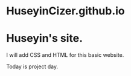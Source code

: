 # HuseyinCizer.github.io

# Huseyin's site.

I will add CSS and HTML for this basic website.

Today is project day. 
